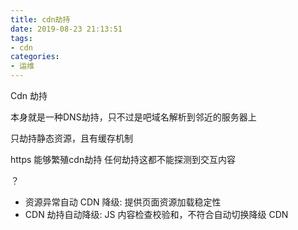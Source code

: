 ```yaml
---
title: cdn劫持
date: 2019-08-23 21:13:51
tags:
- cdn
categories: 
- 运维
---
```

Cdn  劫持

本身就是一种DNS劫持，只不过是吧域名解析到邻近的服务器上

只劫持静态资源，且有缓存机制


https 能够繁殖cdn劫持  任何劫持这都不能探测到交互内容


？
* 资源异常自动 CDN 降级: 提供页面资源加载稳定性
* CDN 劫持自动降级: JS 内容检查校验和，不符合自动切换降级 CDN

